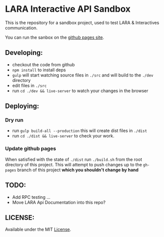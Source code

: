 # LARA Interactive API Sandbox #

This is the repository for a sandbox project, 
used to test LARA & Interactives communication.

You can run the sanbox on the [github pages site](http://concord-consortium.github.io/lara-interactive-api/).


## Developing: ##

* checkout the code from github
* `npm install` to install deps
* `gulp` will start watching source files in `./src` and will build
to the `./dev` directory
* edit  files in `./src`
* run `cd ./dev && live-server` to watch your changes in the browser

## Deploying: ##

### Dry run ###
* run `gulp build-all --production` this will create dist files in `./dist`
* run `cd ./dist && live-server` to check your work.

### Update github pages ###
When satisfied with the state of `./dist` 
run `./build.sh` from the root directory of this project. This will attempt to
push changes up to the `gh-pages` branch of this project __which you shouldn't change by hand__

## TODO: ##
* Add RPC testing …
* Move LARA Api Documentation into this repo?

## LICENSE: ##

Available under the MIT [License](LICENSE).